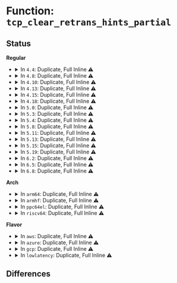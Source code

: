 # Function: <code>tcp_clear_retrans_hints_partial</code>

## Status
<b>Regular</b>
<ul>
<li>
<details>
<summary>In <code>4.4</code>: Duplicate, Full Inline ⚠️</summary>

**Collision:** Static Duplication

**Inline:** Full

**Transformation:** False

**Instances:**

```
In net/ipv4/tcp.c (ffffffff81768167)
Location: include/net/tcp.h:1311
Inline: True
Inline callers:
  - net/ipv4/tcp.c:tcp_disconnect
```
```
In net/ipv4/tcp_input.c (ffffffff8176a85f)
Location: include/net/tcp.h:1311
Inline: True
Inline callers:
  - net/ipv4/tcp_input.c:tcp_undo_cwnd_reduction
  - net/ipv4/tcp_input.c:tcp_simple_retransmit
  - net/ipv4/tcp_input.c:tcp_enter_loss
```
```
In net/ipv4/tcp_output.c (ffffffff8177881e)
Location: include/net/tcp.h:1311
Inline: True
Inline callers:
  - net/ipv4/tcp_output.c:__tcp_retransmit_skb
```
```
In net/ipv4/tcp_ipv4.c (ffffffff8177c9cf)
Location: include/net/tcp.h:1311
Inline: True
Inline callers:
  - net/ipv4/tcp_ipv4.c:tcp_v4_destroy_sock
```
</details>
</li>
<li>
<details>
<summary>In <code>4.8</code>: Duplicate, Full Inline ⚠️</summary>

**Collision:** Static Duplication

**Inline:** Full

**Transformation:** False

**Instances:**

```
In net/ipv4/tcp.c (ffffffff817d4a4d)
Location: include/net/tcp.h:1327
Inline: True
Inline callers:
  - net/ipv4/tcp.c:tcp_disconnect
```
```
In net/ipv4/tcp_input.c (ffffffff817dcd29)
Location: include/net/tcp.h:1327
Inline: True
Inline callers:
  - net/ipv4/tcp_input.c:tcp_simple_retransmit
  - net/ipv4/tcp_input.c:tcp_undo_cwnd_reduction
  - net/ipv4/tcp_input.c:tcp_enter_loss
```
```
In net/ipv4/tcp_output.c (ffffffff817e5870)
Location: include/net/tcp.h:1327
Inline: True
Inline callers:
  - net/ipv4/tcp_output.c:__tcp_retransmit_skb
```
```
In net/ipv4/tcp_ipv4.c (ffffffff817ea2fb)
Location: include/net/tcp.h:1327
Inline: True
Inline callers:
  - net/ipv4/tcp_ipv4.c:tcp_v4_destroy_sock
```
</details>
</li>
<li>
<details>
<summary>In <code>4.10</code>: Duplicate, Full Inline ⚠️</summary>

**Collision:** Static Duplication

**Inline:** Full

**Transformation:** False

**Instances:**

```
In net/ipv4/tcp.c (ffffffff8180479a)
Location: include/net/tcp.h:1384
Inline: True
Inline callers:
  - net/ipv4/tcp.c:tcp_disconnect
```
```
In net/ipv4/tcp_input.c (ffffffff8180ce49)
Location: include/net/tcp.h:1384
Inline: True
Inline callers:
  - net/ipv4/tcp_input.c:tcp_simple_retransmit
  - net/ipv4/tcp_input.c:tcp_undo_cwnd_reduction
  - net/ipv4/tcp_input.c:tcp_enter_loss
```
```
In net/ipv4/tcp_output.c (ffffffff81815ce4)
Location: include/net/tcp.h:1384
Inline: True
Inline callers:
  - net/ipv4/tcp_output.c:__tcp_retransmit_skb
```
```
In net/ipv4/tcp_ipv4.c (ffffffff81818b31)
Location: include/net/tcp.h:1384
Inline: True
Inline callers:
  - net/ipv4/tcp_ipv4.c:tcp_v4_destroy_sock
```
</details>
</li>
<li>
<details>
<summary>In <code>4.13</code>: Duplicate, Full Inline ⚠️</summary>

**Collision:** Static Duplication

**Inline:** Full

**Transformation:** False

**Instances:**

```
In net/ipv4/tcp.c (ffffffff81824a07)
Location: include/net/tcp.h:1424
Inline: True
Inline callers:
  - net/ipv4/tcp.c:tcp_disconnect
```
```
In net/ipv4/tcp_input.c (ffffffff8182d0a9)
Location: include/net/tcp.h:1424
Inline: True
Inline callers:
  - net/ipv4/tcp_input.c:tcp_simple_retransmit
  - net/ipv4/tcp_input.c:tcp_undo_cwnd_reduction
  - net/ipv4/tcp_input.c:tcp_enter_loss
```
```
In net/ipv4/tcp_output.c (ffffffff8183608e)
Location: include/net/tcp.h:1424
Inline: True
Inline callers:
  - net/ipv4/tcp_output.c:__tcp_retransmit_skb
```
```
In net/ipv4/tcp_ipv4.c (ffffffff81839308)
Location: include/net/tcp.h:1424
Inline: True
Inline callers:
  - net/ipv4/tcp_ipv4.c:tcp_v4_destroy_sock
```
</details>
</li>
<li>
<details>
<summary>In <code>4.15</code>: Duplicate, Full Inline ⚠️</summary>

**Collision:** Static Duplication

**Inline:** Full

**Transformation:** False

**Instances:**

```
In net/ipv4/tcp.c (ffffffff818a6703)
Location: include/net/tcp.h:1405
Inline: True
Inline callers:
  - net/ipv4/tcp.c:tcp_write_queue_purge
```
```
In net/ipv4/tcp_input.c (ffffffff818abf99)
Location: include/net/tcp.h:1405
Inline: True
Inline callers:
  - net/ipv4/tcp_input.c:tcp_simple_retransmit
  - net/ipv4/tcp_input.c:tcp_undo_cwnd_reduction
  - net/ipv4/tcp_input.c:tcp_enter_loss
```
```
In net/ipv4/tcp_output.c (ffffffff818b5647)
Location: include/net/tcp.h:1405
Inline: True
Inline callers:
  - net/ipv4/tcp_output.c:__tcp_retransmit_skb
```
</details>
</li>
<li>
<details>
<summary>In <code>4.18</code>: Duplicate, Full Inline ⚠️</summary>

**Collision:** Static Duplication

**Inline:** Full

**Transformation:** False

**Instances:**

```
In net/ipv4/tcp.c (ffffffff818fb7a4)
Location: include/net/tcp.h:1422
Inline: True
Inline callers:
  - net/ipv4/tcp.c:tcp_write_queue_purge
```
```
In net/ipv4/tcp_input.c (ffffffff819014c3)
Location: include/net/tcp.h:1422
Inline: True
Inline callers:
  - net/ipv4/tcp_input.c:tcp_simple_retransmit
  - net/ipv4/tcp_input.c:tcp_undo_cwnd_reduction
  - net/ipv4/tcp_input.c:tcp_enter_loss
```
```
In net/ipv4/tcp_output.c (ffffffff8190ad16)
Location: include/net/tcp.h:1422
Inline: True
Inline callers:
  - net/ipv4/tcp_output.c:__tcp_retransmit_skb
```
</details>
</li>
<li>
<details>
<summary>In <code>5.0</code>: Duplicate, Full Inline ⚠️</summary>

**Collision:** Static Duplication

**Inline:** Full

**Transformation:** False

**Instances:**

```
In net/ipv4/tcp.c (ffffffff819296f4)
Location: include/net/tcp.h:1482
Inline: True
Inline callers:
  - net/ipv4/tcp.c:tcp_write_queue_purge
```
```
In net/ipv4/tcp_input.c (ffffffff8192f5b0)
Location: include/net/tcp.h:1482
Inline: True
Inline callers:
  - net/ipv4/tcp_input.c:tcp_simple_retransmit
  - net/ipv4/tcp_input.c:tcp_undo_cwnd_reduction
  - net/ipv4/tcp_input.c:tcp_enter_loss
```
```
In net/ipv4/tcp_output.c (ffffffff81938fbb)
Location: include/net/tcp.h:1482
Inline: True
Inline callers:
  - net/ipv4/tcp_output.c:__tcp_retransmit_skb
```
</details>
</li>
<li>
<details>
<summary>In <code>5.3</code>: Duplicate, Full Inline ⚠️</summary>

**Collision:** Static Duplication

**Inline:** Full

**Transformation:** False

**Instances:**

```
In net/ipv4/tcp.c (ffffffff8198c651)
Location: include/net/tcp.h:1484
Inline: True
Inline callers:
  - net/ipv4/tcp.c:tcp_write_queue_purge
```
```
In net/ipv4/tcp_input.c (ffffffff81992ae5)
Location: include/net/tcp.h:1484
Inline: True
Inline callers:
  - net/ipv4/tcp_input.c:tcp_simple_retransmit
  - net/ipv4/tcp_input.c:tcp_undo_cwnd_reduction
  - net/ipv4/tcp_input.c:tcp_enter_loss
```
```
In net/ipv4/tcp_output.c (ffffffff8199d209)
Location: include/net/tcp.h:1484
Inline: True
Inline callers:
  - net/ipv4/tcp_output.c:__tcp_retransmit_skb
```
</details>
</li>
<li>
<details>
<summary>In <code>5.4</code>: Duplicate, Full Inline ⚠️</summary>

**Collision:** Static Duplication

**Inline:** Full

**Transformation:** False

**Instances:**

```
In net/ipv4/tcp.c (ffffffff819c2fc0)
Location: include/net/tcp.h:1506
Inline: True
Inline callers:
  - net/ipv4/tcp.c:tcp_write_queue_purge
```
```
In net/ipv4/tcp_input.c (ffffffff819c9625)
Location: include/net/tcp.h:1506
Inline: True
Inline callers:
  - net/ipv4/tcp_input.c:tcp_simple_retransmit
  - net/ipv4/tcp_input.c:tcp_undo_cwnd_reduction
  - net/ipv4/tcp_input.c:tcp_enter_loss
```
```
In net/ipv4/tcp_output.c (ffffffff819d3cc9)
Location: include/net/tcp.h:1506
Inline: True
Inline callers:
  - net/ipv4/tcp_output.c:__tcp_retransmit_skb
```
</details>
</li>
<li>
<details>
<summary>In <code>5.8</code>: Duplicate, Full Inline ⚠️</summary>

**Collision:** Static Duplication

**Inline:** Full

**Transformation:** False

**Instances:**

```
In net/ipv4/tcp.c (ffffffff81aae616)
Location: include/net/tcp.h:1533
Inline: True
Inline callers:
  - net/ipv4/tcp.c:tcp_write_queue_purge
```
```
In net/ipv4/tcp_input.c (ffffffff81ab5805)
Location: include/net/tcp.h:1533
Inline: True
Inline callers:
  - net/ipv4/tcp_input.c:tcp_simple_retransmit
  - net/ipv4/tcp_input.c:tcp_undo_cwnd_reduction
  - net/ipv4/tcp_input.c:tcp_timeout_mark_lost
```
```
In net/ipv4/tcp_output.c (ffffffff81ac00d9)
Location: include/net/tcp.h:1533
Inline: True
Inline callers:
  - net/ipv4/tcp_output.c:tcp_collapse_retrans
```
</details>
</li>
<li>
<details>
<summary>In <code>5.11</code>: Duplicate, Full Inline ⚠️</summary>

**Collision:** Static Duplication

**Inline:** Full

**Transformation:** False

**Instances:**

```
In net/ipv4/tcp.c (ffffffff81ab8863)
Location: include/net/tcp.h:1547
Inline: True
Inline callers:
  - net/ipv4/tcp.c:tcp_write_queue_purge
```
```
In net/ipv4/tcp_input.c (ffffffff81ac0a5e)
Location: include/net/tcp.h:1547
Inline: True
Inline callers:
  - net/ipv4/tcp_input.c:tcp_simple_retransmit
  - net/ipv4/tcp_input.c:tcp_undo_cwnd_reduction
  - net/ipv4/tcp_input.c:tcp_timeout_mark_lost
```
```
In net/ipv4/tcp_output.c (ffffffff81acbb39)
Location: include/net/tcp.h:1547
Inline: True
Inline callers:
  - net/ipv4/tcp_output.c:tcp_collapse_retrans
```
</details>
</li>
<li>
<details>
<summary>In <code>5.13</code>: Duplicate, Full Inline ⚠️</summary>

**Collision:** Static Duplication

**Inline:** Full

**Transformation:** False

**Instances:**

```
In net/ipv4/tcp.c (ffffffff81aa3b63)
Location: include/net/tcp.h:1551
Inline: True
Inline callers:
  - net/ipv4/tcp.c:tcp_write_queue_purge
```
```
In net/ipv4/tcp_input.c (ffffffff81aab7fe)
Location: include/net/tcp.h:1551
Inline: True
Inline callers:
  - net/ipv4/tcp_input.c:tcp_simple_retransmit
  - net/ipv4/tcp_input.c:tcp_undo_cwnd_reduction
  - net/ipv4/tcp_input.c:tcp_enter_loss
```
```
In net/ipv4/tcp_output.c (ffffffff81ab6da9)
Location: include/net/tcp.h:1551
Inline: True
Inline callers:
  - net/ipv4/tcp_output.c:tcp_collapse_retrans
```
</details>
</li>
<li>
<details>
<summary>In <code>5.15</code>: Duplicate, Full Inline ⚠️</summary>

**Collision:** Static Duplication

**Inline:** Full

**Transformation:** False

**Instances:**

```
In net/ipv4/tcp.c (ffffffff81b5fd13)
Location: include/net/tcp.h:1544
Inline: True
Inline callers:
  - net/ipv4/tcp.c:tcp_write_queue_purge
```
```
In net/ipv4/tcp_input.c (ffffffff81b67c3e)
Location: include/net/tcp.h:1544
Inline: True
Inline callers:
  - net/ipv4/tcp_input.c:tcp_simple_retransmit
  - net/ipv4/tcp_input.c:tcp_undo_cwnd_reduction
  - net/ipv4/tcp_input.c:tcp_enter_loss
```
```
In net/ipv4/tcp_output.c (ffffffff81b73f99)
Location: include/net/tcp.h:1544
Inline: True
Inline callers:
  - net/ipv4/tcp_output.c:tcp_collapse_retrans
```
</details>
</li>
<li>
<details>
<summary>In <code>5.19</code>: Duplicate, Full Inline ⚠️</summary>

**Collision:** Static Duplication

**Inline:** Full

**Transformation:** False

**Instances:**

```
In net/ipv4/tcp.c (ffffffff81cee852)
Location: include/net/tcp.h:1591
Inline: True
Inline callers:
  - net/ipv4/tcp.c:tcp_write_queue_purge
```
```
In net/ipv4/tcp_input.c (ffffffff81cf6d3d)
Location: include/net/tcp.h:1591
Inline: True
Inline callers:
  - net/ipv4/tcp_input.c:tcp_simple_retransmit
  - net/ipv4/tcp_input.c:tcp_undo_cwnd_reduction
  - net/ipv4/tcp_input.c:tcp_enter_loss
```
```
In net/ipv4/tcp_output.c (ffffffff81d0386a)
Location: include/net/tcp.h:1591
Inline: True
Inline callers:
  - net/ipv4/tcp_output.c:tcp_retrans_try_collapse
```
</details>
</li>
<li>
<details>
<summary>In <code>6.2</code>: Duplicate, Full Inline ⚠️</summary>

**Collision:** Static Duplication

**Inline:** Full

**Transformation:** False

**Instances:**

```
In net/ipv4/tcp.c (ffffffff81eb1b48)
Location: include/net/tcp.h:1607
Inline: True
Inline callers:
  - net/ipv4/tcp.c:tcp_write_queue_purge
```
```
In net/ipv4/tcp_input.c (ffffffff81ebb78d)
Location: include/net/tcp.h:1607
Inline: True
Inline callers:
  - net/ipv4/tcp_input.c:tcp_simple_retransmit
  - net/ipv4/tcp_input.c:tcp_undo_cwnd_reduction
  - net/ipv4/tcp_input.c:tcp_enter_loss
```
```
In net/ipv4/tcp_output.c (ffffffff81ec87aa)
Location: include/net/tcp.h:1607
Inline: True
Inline callers:
  - net/ipv4/tcp_output.c:tcp_retrans_try_collapse
```
</details>
</li>
<li>
<details>
<summary>In <code>6.5</code>: Duplicate, Full Inline ⚠️</summary>

**Collision:** Static Duplication

**Inline:** Full

**Transformation:** False

**Instances:**

```
In net/ipv4/tcp.c (ffffffff81f1016e)
Location: include/net/tcp.h:1620
Inline: True
Inline callers:
  - net/ipv4/tcp.c:tcp_write_queue_purge
```
```
In net/ipv4/tcp_input.c (ffffffff81f19c0d)
Location: include/net/tcp.h:1620
Inline: True
Inline callers:
  - net/ipv4/tcp_input.c:tcp_simple_retransmit
  - net/ipv4/tcp_input.c:tcp_undo_cwnd_reduction
  - net/ipv4/tcp_input.c:tcp_enter_loss
```
```
In net/ipv4/tcp_output.c (ffffffff81f272cb)
Location: include/net/tcp.h:1620
Inline: True
Inline callers:
  - net/ipv4/tcp_output.c:tcp_retrans_try_collapse
```
</details>
</li>
<li>
<details>
<summary>In <code>6.8</code>: Duplicate, Full Inline ⚠️</summary>

**Collision:** Static Duplication

**Inline:** Full

**Transformation:** False

**Instances:**

```
In net/ipv4/tcp.c (ffffffff81fd436e)
Location: include/net/tcp.h:1690
Inline: True
Inline callers:
  - net/ipv4/tcp.c:tcp_write_queue_purge
```
```
In net/ipv4/tcp_input.c (ffffffff81fde3dd)
Location: include/net/tcp.h:1690
Inline: True
Inline callers:
  - net/ipv4/tcp_input.c:tcp_simple_retransmit
  - net/ipv4/tcp_input.c:tcp_undo_cwnd_reduction
  - net/ipv4/tcp_input.c:tcp_enter_loss
```
```
In net/ipv4/tcp_output.c (ffffffff81febcbb)
Location: include/net/tcp.h:1690
Inline: True
Inline callers:
  - net/ipv4/tcp_output.c:tcp_retrans_try_collapse
```
</details>
</li>
</ul>
<b>Arch</b>
<ul>
<li>
<details>
<summary>In <code>arm64</code>: Duplicate, Full Inline ⚠️</summary>

**Collision:** Static Duplication

**Inline:** Full

**Transformation:** False

**Instances:**

```
In net/ipv4/tcp.c (ffff800010c75d80)
Location: include/net/tcp.h:1506
Inline: True
Inline callers:
  - net/ipv4/tcp.c:tcp_write_queue_purge
```
```
In net/ipv4/tcp_input.c (ffff800010c7c568)
Location: include/net/tcp.h:1506
Inline: True
Inline callers:
  - net/ipv4/tcp_input.c:tcp_simple_retransmit
  - net/ipv4/tcp_input.c:tcp_undo_cwnd_reduction
  - net/ipv4/tcp_input.c:tcp_enter_loss
```
```
In net/ipv4/tcp_output.c (ffff800010c866f4)
Location: include/net/tcp.h:1506
Inline: True
Inline callers:
  - net/ipv4/tcp_output.c:__tcp_retransmit_skb
```
</details>
</li>
<li>
<details>
<summary>In <code>armhf</code>: Duplicate, Full Inline ⚠️</summary>

**Collision:** Static Duplication

**Inline:** Full

**Transformation:** False

**Instances:**

```
In net/ipv4/tcp.c (c0d84454)
Location: include/net/tcp.h:1506
Inline: True
Inline callers:
  - net/ipv4/tcp.c:tcp_write_queue_purge
```
```
In net/ipv4/tcp_input.c (c0d8b4c8)
Location: include/net/tcp.h:1506
Inline: True
Inline callers:
  - net/ipv4/tcp_input.c:tcp_simple_retransmit
  - net/ipv4/tcp_input.c:tcp_undo_cwnd_reduction
  - net/ipv4/tcp_input.c:tcp_enter_loss
```
```
In net/ipv4/tcp_output.c (c0d95bd4)
Location: include/net/tcp.h:1506
Inline: True
Inline callers:
  - net/ipv4/tcp_output.c:__tcp_retransmit_skb
```
</details>
</li>
<li>
<details>
<summary>In <code>ppc64el</code>: Duplicate, Full Inline ⚠️</summary>

**Collision:** Static Duplication

**Inline:** Full

**Transformation:** False

**Instances:**

```
In net/ipv4/tcp.c (c000000000d7d668)
Location: include/net/tcp.h:1506
Inline: True
Inline callers:
  - net/ipv4/tcp.c:tcp_write_queue_purge
```
```
In net/ipv4/tcp_input.c (c000000000d860c4)
Location: include/net/tcp.h:1506
Inline: True
Inline callers:
  - net/ipv4/tcp_input.c:tcp_simple_retransmit
  - net/ipv4/tcp_input.c:tcp_undo_cwnd_reduction
  - net/ipv4/tcp_input.c:tcp_enter_loss
```
```
In net/ipv4/tcp_output.c (c000000000d93124)
Location: include/net/tcp.h:1506
Inline: True
Inline callers:
  - net/ipv4/tcp_output.c:__tcp_retransmit_skb
```
</details>
</li>
<li>
<details>
<summary>In <code>riscv64</code>: Duplicate, Full Inline ⚠️</summary>

**Collision:** Static Duplication

**Inline:** Full

**Transformation:** False

**Instances:**

```
In net/ipv4/tcp.c (ffffffe0007d8f9c)
Location: include/net/tcp.h:1506
Inline: True
Inline callers:
  - net/ipv4/tcp.c:tcp_write_queue_purge
```
```
In net/ipv4/tcp_input.c (ffffffe0007dee50)
Location: include/net/tcp.h:1506
Inline: True
Inline callers:
  - net/ipv4/tcp_input.c:tcp_simple_retransmit
  - net/ipv4/tcp_input.c:tcp_undo_cwnd_reduction
  - net/ipv4/tcp_input.c:tcp_enter_loss
```
```
In net/ipv4/tcp_output.c (ffffffe0007e7ce4)
Location: include/net/tcp.h:1506
Inline: True
Inline callers:
  - net/ipv4/tcp_output.c:__tcp_retransmit_skb
```
</details>
</li>
</ul>
<b>Flavor</b>
<ul>
<li>
<details>
<summary>In <code>aws</code>: Duplicate, Full Inline ⚠️</summary>

**Collision:** Static Duplication

**Inline:** Full

**Transformation:** False

**Instances:**

```
In net/ipv4/tcp.c (ffffffff81962e30)
Location: include/net/tcp.h:1506
Inline: True
Inline callers:
  - net/ipv4/tcp.c:tcp_write_queue_purge
```
```
In net/ipv4/tcp_input.c (ffffffff81969495)
Location: include/net/tcp.h:1506
Inline: True
Inline callers:
  - net/ipv4/tcp_input.c:tcp_simple_retransmit
  - net/ipv4/tcp_input.c:tcp_undo_cwnd_reduction
  - net/ipv4/tcp_input.c:tcp_enter_loss
```
```
In net/ipv4/tcp_output.c (ffffffff81973b39)
Location: include/net/tcp.h:1506
Inline: True
Inline callers:
  - net/ipv4/tcp_output.c:__tcp_retransmit_skb
```
</details>
</li>
<li>
<details>
<summary>In <code>azure</code>: Duplicate, Full Inline ⚠️</summary>

**Collision:** Static Duplication

**Inline:** Full

**Transformation:** False

**Instances:**

```
In net/ipv4/tcp.c (ffffffff8191c920)
Location: include/net/tcp.h:1506
Inline: True
Inline callers:
  - net/ipv4/tcp.c:tcp_write_queue_purge
```
```
In net/ipv4/tcp_input.c (ffffffff81922f85)
Location: include/net/tcp.h:1506
Inline: True
Inline callers:
  - net/ipv4/tcp_input.c:tcp_simple_retransmit
  - net/ipv4/tcp_input.c:tcp_undo_cwnd_reduction
  - net/ipv4/tcp_input.c:tcp_enter_loss
```
```
In net/ipv4/tcp_output.c (ffffffff8192d609)
Location: include/net/tcp.h:1506
Inline: True
Inline callers:
  - net/ipv4/tcp_output.c:__tcp_retransmit_skb
```
</details>
</li>
<li>
<details>
<summary>In <code>gcp</code>: Duplicate, Full Inline ⚠️</summary>

**Collision:** Static Duplication

**Inline:** Full

**Transformation:** False

**Instances:**

```
In net/ipv4/tcp.c (ffffffff819cd600)
Location: include/net/tcp.h:1506
Inline: True
Inline callers:
  - net/ipv4/tcp.c:tcp_write_queue_purge
```
```
In net/ipv4/tcp_input.c (ffffffff819d3c65)
Location: include/net/tcp.h:1506
Inline: True
Inline callers:
  - net/ipv4/tcp_input.c:tcp_simple_retransmit
  - net/ipv4/tcp_input.c:tcp_undo_cwnd_reduction
  - net/ipv4/tcp_input.c:tcp_enter_loss
```
```
In net/ipv4/tcp_output.c (ffffffff819de309)
Location: include/net/tcp.h:1506
Inline: True
Inline callers:
  - net/ipv4/tcp_output.c:__tcp_retransmit_skb
```
</details>
</li>
<li>
<details>
<summary>In <code>lowlatency</code>: Duplicate, Full Inline ⚠️</summary>

**Collision:** Static Duplication

**Inline:** Full

**Transformation:** False

**Instances:**

```
In net/ipv4/tcp.c (ffffffff819d7190)
Location: include/net/tcp.h:1506
Inline: True
Inline callers:
  - net/ipv4/tcp.c:tcp_write_queue_purge
```
```
In net/ipv4/tcp_input.c (ffffffff819dd845)
Location: include/net/tcp.h:1506
Inline: True
Inline callers:
  - net/ipv4/tcp_input.c:tcp_simple_retransmit
  - net/ipv4/tcp_input.c:tcp_undo_cwnd_reduction
  - net/ipv4/tcp_input.c:tcp_enter_loss
```
```
In net/ipv4/tcp_output.c (ffffffff819e7f89)
Location: include/net/tcp.h:1506
Inline: True
Inline callers:
  - net/ipv4/tcp_output.c:__tcp_retransmit_skb
```
</details>
</li>
</ul>

## Differences
